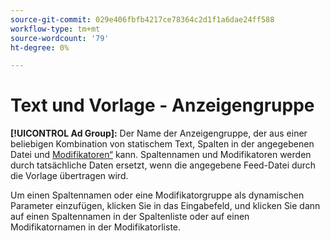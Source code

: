 ```yaml
---
source-git-commit: 029e406fbfb4217ce78364c2d1f1a6dae24ff588
workflow-type: tm+mt
source-wordcount: '79'
ht-degree: 0%

---
```

# Text und Vorlage - Anzeigengruppe

**[!UICONTROL Ad Group]:** Der Name der Anzeigengruppe, der aus einer beliebigen Kombination von statischem Text, Spalten in der angegebenen Datei und [Modifikatoren“ &#x200B;](/help/search-social-commerce/campaign-management/inventory-feeds/modifiers-manage.md) kann. Spaltennamen und Modifikatoren werden durch tatsächliche Daten ersetzt, wenn die angegebene Feed-Datei durch die Vorlage übertragen wird.

Um einen Spaltennamen oder eine Modifikatorgruppe als dynamischen Parameter einzufügen, klicken Sie in das Eingabefeld, und klicken Sie dann auf einen Spaltennamen in der Spaltenliste oder auf einen Modifikatornamen in der Modifikatorliste.
